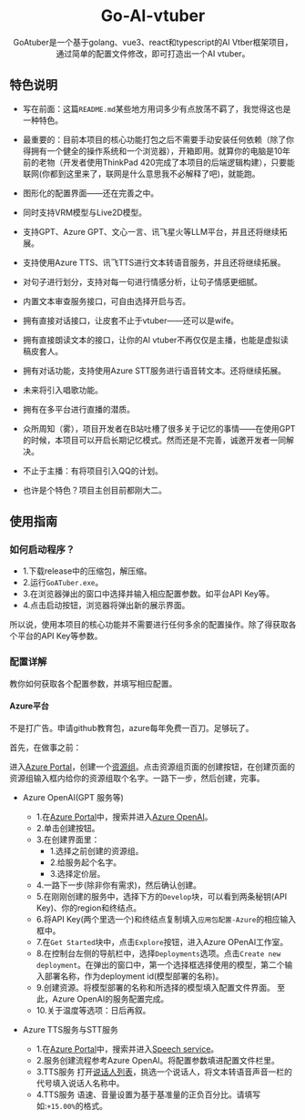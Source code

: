 <div align="center">
  <h1>Go-AI-vtuber</h1>
    <div>
    GoAtuber是一个基于golang、vue3、react和typescript的AI Vtber框架项目，通过简单的配置文件修改，即可打造出一个AI vtuber。
    </div>
</div>

## 特色说明

- 写在前面：这篇`README.md`某些地方用词多少有点放荡不羁了，我觉得这也是一种特色。
- 最重要的：目前本项目的核心功能打包之后不需要手动安装任何依赖（除了你得拥有一个健全的操作系统和一个浏览器），开箱即用。就算你的电脑是10年前的老物（开发者使用ThinkPad 420完成了本项目的后端逻辑构建），只要能联网(你都到这里来了，联网是什么意思我不必解释了吧)，就能跑。
- 图形化的配置界面——还在完善之中。
- 同时支持VRM模型与Live2D模型。
- 支持GPT、Azure GPT、文心一言、讯飞星火等LLM平台，并且还将继续拓展。
- 支持使用Azure TTS、讯飞TTS进行文本转语音服务，并且还将继续拓展。
- 对句子进行划分，支持对每一句进行情感分析，让句子情感更细腻。
- 内置文本审查服务接口，可自由选择开启与否。
- 拥有直接对话接口，让皮套不止于vtuber——还可以是wife。
- 拥有直接朗读文本的接口，让你的AI vtuber不再仅仅是主播，也能是虚拟读稿皮套人。
- 拥有对话功能，支持使用Azure STT服务进行语音转文本。还将继续拓展。
- 未来将引入唱歌功能。
- 拥有在多平台进行直播的潜质。
- 众所周知（雾），项目开发者在B站吐槽了很多关于记忆的事情——在使用GPT的时候，本项目可以开启长期记忆模式。然而还是不完善，诚邀开发者一同解决。
- 不止于主播：有将项目引入QQ的计划。

- 也许是个特色？项目主创目前都刚大二。

## 使用指南

### 如何启动程序？

- 1.下载release中的压缩包，解压缩。
- 2.运行`GoATuber.exe`。
- 3.在浏览器弹出的窗口中选择并输入相应配置参数。如平台API Key等。
- 4.点击启动按钮，浏览器将弹出新的展示界面。

所以说，使用本项目的核心功能并不需要进行任何多余的配置操作。除了得获取各个平台的API Key等参数。

### 配置详解

教你如何获取各个配置参数，并填写相应配置。

#### Azure平台

不是打广告。申请github教育包，azure每年免费一百刀。足够玩了。

首先，在做事之前：

进入[Azure Portal](https://portal.azure.com)，创建一个[资源组](https://portal.azure.com/#view/HubsExtension/BrowseResourceGroups)。点击资源组页面的创建按钮，在创建页面的资源组输入框内给你的资源组取个名字。一路下一步，然后创建，完事。

- Azure OpenAI(GPT 服务等)
    - 1.在[Azure Portal](https://portal.azure.com)中，搜索并进入[Azure OpenAI](https://portal.azure.com/#blade/Microsoft_Azure_ProjectOxford/CognitiveServicesHub/OpenAI)。
    - 2.单击创建按钮。
    - 3.在创建界面里：
        - 1.选择之前创建的资源组。
        - 2.给服务起个名字。
        - 3.选择定价层。
    - 4.一路下一步(除非你有需求)，然后确认创建。
    - 5.在刚刚创建的服务中，选择下方的`Develop`块，可以看到两条秘钥(API Key)、你的region和终结点。
    - 6.将API Key(两个里选一个)和终结点复制填入`应用包配置-Azure`的相应输入框中。
    - 7.在`Get Started`块中，点击`Explore`按钮，进入Azure OPenAI工作室。
    - 8.在控制台左侧的导航栏中，选择`Deployments`选项。点击`Create new deployment`。在弹出的窗口中，第一个选择框选择使用的模型，第二个输入部署名称，作为deployment id(模型部署的名称)。
    - 9.创建资源。将模型部署的名称和所选择的模型填入配置文件界面。
    至此，Azure OpenAI的服务配置完成。
    - 10.关于温度等选项：日后再叙。

- Azure TTS服务与STT服务
    - 1.在[Azure Portal](https://portal.azure.com)中，搜索并进入[Speech service](https://portal.azure.com/#view/Microsoft_Azure_ProjectOxford/CognitiveServicesHub/~/SpeechServices)。
    - 2.服务创建流程参考Azure OpenAI。将配置参数填进配置文件栏里。
    - 3.TTS服务 打开[说话人列表](https://learn.microsoft.com/zh-cn/azure/ai-services/speech-service/language-support?tabs=tts#prebuilt-neural-voices)，挑选一个说话人，将文本转语音声音一栏的代号填入说话人名称中。
    - 4.TTS服务 语速、音量设置为基于基准量的正负百分比。请填写如:`+15.00%`的格式。